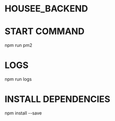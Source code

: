 # HOUSEE_BACKEND

# START COMMAND
npm run pm2

# LOGS
npm run logs

# INSTALL DEPENDENCIES
npm install --save
